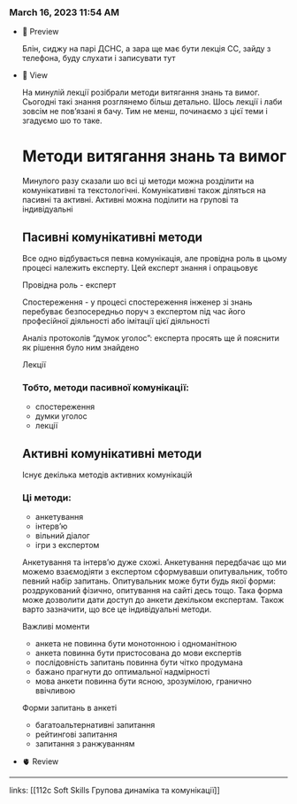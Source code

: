 
### March 16, 2023 11:54 AM

- 👀 Preview
    
    Блін, сиджу на парі ДСНС, а зара ще має бути лекція СС, зайду з телефона, буду слухати і записувати тут
    
- 🧠 View
    
    На минулій лекції розібрали методи витягання знань та вимог. Сьогодні такі знання розглянемо більш детально. Шось лекції і лаби зовсім не пов’язані я бачу. Тим не менш, починаємо з цієї теми і згадуємо шо то таке.
    
    # Методи витягання знань та вимог
    
    Минулого разу сказали шо всі ці методи можна розділити на комунікативні та текстологічні. Комунікативні також діляться на пасивні та активні. Активні можна поділити на групові та індивідуальні
    
    ## Пасивні комунікативні методи
    
    Все одно відбувається певна комунікація, але провідна роль в цьому процесі належить експерту. Цей експерт знання і опрацьовує
    
    Провідна роль - експерт
    
    Спостереження - у процесі спостереження інженер зі знань перебуває безпосередньо поруч з експертом під час його професійної діяльності або імітації цієї діяльності
    
    Аналіз протоколів “думок уголос”: експерта просять ще й пояснити як рішення було ним знайдено
    
    Лекції
    
    ### Тобто, методи пасивної комунікації:
    
    - спостереження
    - думки уголос
    - лекції
    
    ## Активні комунікативні методи
    
    Існує декілька методів активних комунікацій
    
    ### Ці методи:
    
    - анкетування
    - інтерв’ю
    - вільний діалог
    - ігри з експертом
    
    Анкетування та інтерв’ю дуже схожі. Анкетування передбачає що ми можемо взаємодіяти з експертом сформувавши опитувальник, тобто певний набір запитань. Опитувальник може бути будь якої форми: роздрукований фізично, опитування на сайті десь тощо. Така форма може дозволити дати доступ до анкети декільком експертам. Також варто зазначити, що все це індивідуальні методи.
    
    Важливі моменти
    
    - анкета не повинна бути монотонною і одноманітною
    - анкета повинна бути пристосована до мови експертів
    - послідовність запитань повинна бути чітко продумана
    - бажано прагнути до оптимальної надмірності
    - мова анкети повинна бути ясною, зрозумілою, гранично ввічливою
    
    Форми запитань в анкеті
    
    - багатоальтернативні запитання
    - рейтингові запитання
    - запитання з ранжуванням
    
- 🫀 Review



---

links: [[112c Soft Skills Групова динаміка та комунікації]]

